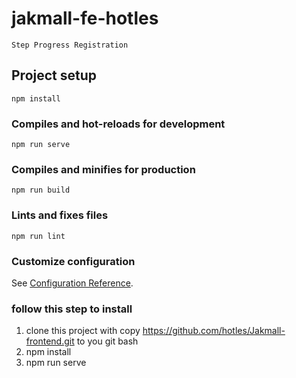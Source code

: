 # jakmall-fe-hotles
```
Step Progress Registration
```

## Project setup
```
npm install
```

### Compiles and hot-reloads for development
```
npm run serve
```

### Compiles and minifies for production
```
npm run build
```

### Lints and fixes files
```
npm run lint
```

### Customize configuration
See [Configuration Reference](https://cli.vuejs.org/config/).


### follow this step to install

1. clone this project with copy https://github.com/hotles/Jakmall-frontend.git  to you git bash
2. npm install 
3. npm run serve

